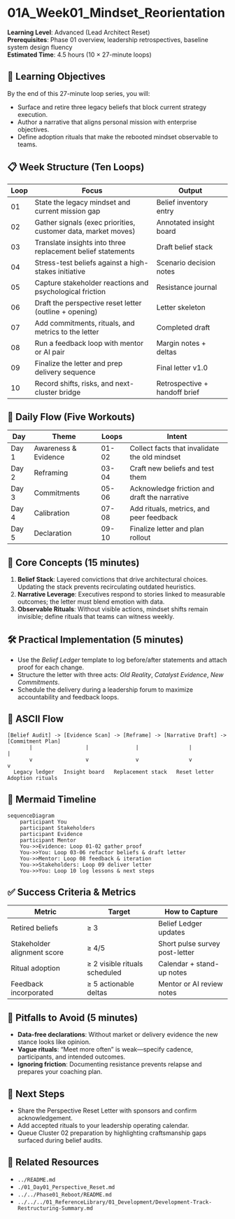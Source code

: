 # 01A_Week01_Mindset_Reorientation

**Learning Level**: Advanced (Lead Architect Reset)  
**Prerequisites**: Phase 01 overview, leadership retrospectives, baseline system design fluency  
**Estimated Time**: 4.5 hours (10 × 27-minute loops)

## 🎯 Learning Objectives

By the end of this 27-minute loop series, you will:

- Surface and retire three legacy beliefs that block current strategy execution.
- Author a narrative that aligns personal mission with enterprise objectives.
- Define adoption rituals that make the rebooted mindset observable to teams.

## 📋 Week Structure (Ten Loops)

| Loop | Focus | Output |
| --- | --- | --- |
| 01 | State the legacy mindset and current mission gap | Belief inventory entry |
| 02 | Gather signals (exec priorities, customer data, market moves) | Annotated insight board |
| 03 | Translate insights into three replacement belief statements | Draft belief stack |
| 04 | Stress-test beliefs against a high-stakes initiative | Scenario decision notes |
| 05 | Capture stakeholder reactions and psychological friction | Resistance journal |
| 06 | Draft the perspective reset letter (outline + opening) | Letter skeleton |
| 07 | Add commitments, rituals, and metrics to the letter | Completed draft |
| 08 | Run a feedback loop with mentor or AI pair | Margin notes + deltas |
| 09 | Finalize the letter and prep delivery sequence | Final letter v1.0 |
| 10 | Record shifts, risks, and next-cluster bridge | Retrospective + handoff brief |

## 🔄 Daily Flow (Five Workouts)

| Day | Theme | Loops | Intent |
| --- | --- | --- | --- |
| Day 1 | Awareness & Evidence | 01-02 | Collect facts that invalidate the old mindset |
| Day 2 | Reframing | 03-04 | Craft new beliefs and test them |
| Day 3 | Commitments | 05-06 | Acknowledge friction and draft the narrative |
| Day 4 | Calibration | 07-08 | Add rituals, metrics, and peer feedback |
| Day 5 | Declaration | 09-10 | Finalize letter and plan rollout |

## 🧠 Core Concepts (15 minutes)

1. **Belief Stack**: Layered convictions that drive architectural choices. Updating the stack prevents recirculating outdated heuristics.
2. **Narrative Leverage**: Executives respond to stories linked to measurable outcomes; the letter must blend emotion with data.
3. **Observable Rituals**: Without visible actions, mindset shifts remain invisible; define rituals that teams can witness weekly.

## 🛠️ Practical Implementation (5 minutes)

- Use the *Belief Ledger* template to log before/after statements and attach proof for each change.
- Structure the letter with three acts: *Old Reality*, *Catalyst Evidence*, *New Commitments*.
- Schedule the delivery during a leadership forum to maximize accountability and feedback loops.

## 📐 ASCII Flow

```text
[Belief Audit] -> [Evidence Scan] -> [Reframe] -> [Narrative Draft] -> [Commitment Plan]
       |                 |               |                |                    |
       v                 v               v                v                    v
  Legacy ledger   Insight board   Replacement stack   Reset letter     Adoption rituals
```

## 🧩 Mermaid Timeline

```mermaid
sequenceDiagram
    participant You
    participant Stakeholders
    participant Evidence
    participant Mentor
    You->>Evidence: Loop 01-02 gather proof
    You->>You: Loop 03-06 refactor beliefs & draft letter
    You->>Mentor: Loop 08 feedback & iteration
    You->>Stakeholders: Loop 09 deliver letter
    You->>You: Loop 10 log lessons & next steps
```

## ✅ Success Criteria & Metrics

| Metric | Target | How to Capture |
| --- | --- | --- |
| Retired beliefs | ≥ 3 | Belief Ledger updates |
| Stakeholder alignment score | ≥ 4/5 | Short pulse survey post-letter |
| Ritual adoption | ≥ 2 visible rituals scheduled | Calendar + stand-up notes |
| Feedback incorporated | ≥ 5 actionable deltas | Mentor or AI review notes |

## 🚦 Pitfalls to Avoid (5 minutes)

- **Data-free declarations**: Without market or delivery evidence the new stance looks like opinion.
- **Vague rituals**: “Meet more often” is weak—specify cadence, participants, and intended outcomes.
- **Ignoring friction**: Documenting resistance prevents relapse and prepares your coaching plan.

## 🧵 Next Steps

- Share the Perspective Reset Letter with sponsors and confirm acknowledgement.
- Add accepted rituals to your leadership operating calendar.
- Queue Cluster 02 preparation by highlighting craftsmanship gaps surfaced during belief audits.

## 🔗 Related Resources

- `../README.md`
- `./01_Day01_Perspective_Reset.md`
- `../../Phase01_Reboot/README.md`
- `../../../01_ReferenceLibrary/01_Development/Development-Track-Restructuring-Summary.md`
